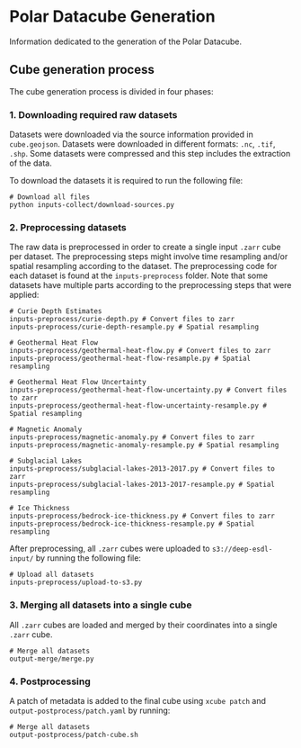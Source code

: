 # Polar Datacube Generation

Information dedicated to the generation of the Polar Datacube.

## Cube generation process

The cube generation process is divided in four phases:

### 1. Downloading required raw datasets

Datasets were downloaded via the source information provided in `cube.geojson`. Datasets were downloaded in different formats: `.nc`, `.tif`, `.shp`. Some datasets were compressed and this step includes the extraction of the data.

To download the datasets it is required to run the following file:

```
# Download all files
python inputs-collect/download-sources.py
```

### 2. Preprocessing datasets

The raw data is preprocessed in order to create a single input `.zarr` cube per dataset. The preprocessing steps might involve time resampling and/or spatial resampling according to the dataset. The preprocessing code for each dataset is found at the `inputs-preprocess` folder. Note that some datasets have multiple parts according to the preprocessing steps that were applied:

```
# Curie Depth Estimates
inputs-preprocess/curie-depth.py # Convert files to zarr
inputs-preprocess/curie-depth-resample.py # Spatial resampling

# Geothermal Heat Flow
inputs-preprocess/geothermal-heat-flow.py # Convert files to zarr
inputs-preprocess/geothermal-heat-flow-resample.py # Spatial resampling

# Geothermal Heat Flow Uncertainty
inputs-preprocess/geothermal-heat-flow-uncertainty.py # Convert files to zarr
inputs-preprocess/geothermal-heat-flow-uncertainty-resample.py # Spatial resampling

# Magnetic Anomaly
inputs-preprocess/magnetic-anomaly.py # Convert files to zarr
inputs-preprocess/magnetic-anomaly-resample.py # Spatial resampling

# Subglacial Lakes
inputs-preprocess/subglacial-lakes-2013-2017.py # Convert files to zarr
inputs-preprocess/subglacial-lakes-2013-2017-resample.py # Spatial resampling

# Ice Thickness
inputs-preprocess/bedrock-ice-thickness.py # Convert files to zarr
inputs-preprocess/bedrock-ice-thickness-resample.py # Spatial resampling
```

After preprocessing, all `.zarr` cubes were uploaded to `s3://deep-esdl-input/` by running the following file:

```
# Upload all datasets
inputs-preprocess/upload-to-s3.py
```

### 3. Merging all datasets into a single cube

All `.zarr` cubes are loaded and merged by their coordinates into a single `.zarr` cube.

```
# Merge all datasets
output-merge/merge.py
```

### 4. Postprocessing

A patch of metadata is added to the final cube using `xcube patch` and `output-postprocess/patch.yaml` by running:

```
# Merge all datasets
output-postprocess/patch-cube.sh
```